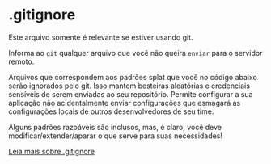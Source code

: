# .gitignore

Este arquivo somente é relevante se estiver usando git.

Informa ao `git` qualquer arquivo que você não queira `enviar` para o servidor remoto.

Arquivos que correspondem aos padrões splat que você no código abaixo serão ignorados pelo git. Isso mantem besteiras aleatórias e credenciais sensíveis de serem enviadas ao seu repositório. Permite configurar a sua aplicação não acidentalmente enviar configurações que esmagará as configurações locais de outros desenvolvedores de seu time.

Alguns padrões razoáveis são inclusos, mas, é claro, você deve modificar/extender/aparar o que serve para suas necessidades! 

[Leia mais sobre .gitignore](https://help.github.com/articles/ignoring-files)



<docmeta name="displayName" value=".gitignore">
